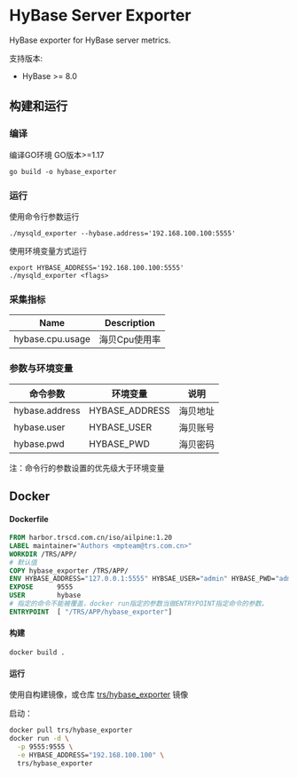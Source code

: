 # HyBase Server Exporter

HyBase exporter for HyBase server metrics.

支持版本:
* HyBase >= 8.0

## 构建和运行

### 编译

编译GO环境 GO版本>=1.17

    go build -o hybase_exporter 

### 运行

使用命令行参数运行

    ./mysqld_exporter --hybase.address='192.168.100.100:5555'

使用环境变量方式运行

    export HYBASE_ADDRESS='192.168.100.100:5555'
    ./mysqld_exporter <flags>



### 采集指标

| Name             | Description   |
| ---------------- | ------------- |
| hybase.cpu.usage | 海贝Cpu使用率 |

### 参数与环境变量
| 命令参数       | 环境变量       | 说明     |
| -------------- | -------------- | -------- |
| hybase.address | HYBASE_ADDRESS | 海贝地址 |
| hybase.user    | HYBASE_USER    | 海贝账号 |
| hybase.pwd     | HYBASE_PWD     | 海贝密码 |

注：命令行的参数设置的优先级大于环境变量


## Docker

#### Dockerfile

```dockerfile
FROM harbor.trscd.com.cn/iso/ailpine:1.20
LABEL maintainer="Authors <mpteam@trs.com.cn>"
WORKDIR /TRS/APP/
# 默认值
COPY hybase_exporter /TRS/APP/
ENV HYBASE_ADDRESS="127.0.0.1:5555" HYBSAE_USER="admin" HYBASE_PWD="admin"
EXPOSE      9555
USER        hybase
# 指定的命令不能被覆盖，docker run指定的参数当做ENTRYPOINT指定命令的参数。
ENTRYPOINT  [ "/TRS/APP/hybase_exporter"]
```

#### 构建

```
docker build .
```

#### 运行

使用自构建镜像，或仓库 [trs/hybase_exporter](https://registry.hub.docker.com/r/prom/mysqld-exporter/) 镜像

启动：

```bash
docker pull trs/hybase_exporter
docker run -d \
  -p 9555:9555 \
  -e HYBASE_ADDRESS="192.168.100.100" \
  trs/hybase_exporter
```
